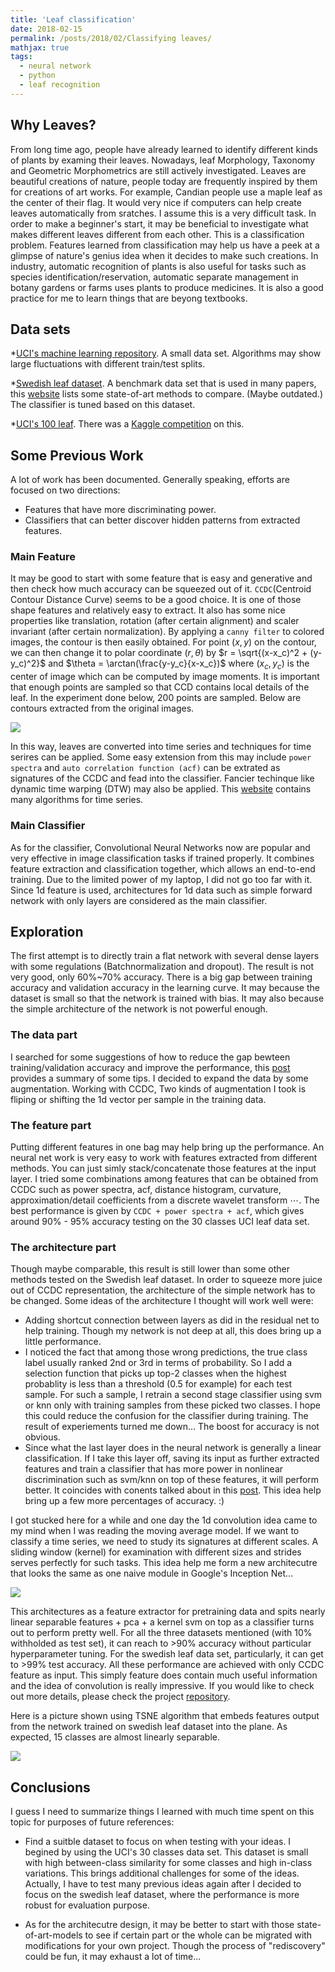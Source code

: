 ```yaml
---
title: 'Leaf classification'
date: 2018-02-15
permalink: /posts/2018/02/Classifying leaves/
mathjax: true
tags:
  - neural network
  - python
  - leaf recognition
---
```


## Why Leaves?
From long time ago, people have already learned to identify different kinds of plants by examing their leaves. Nowadays, 
leaf Morphology, Taxonomy and Geometric Morphometrics are still actively investigated. Leaves are beautiful creations of nature,
people today are frequently inspired by them for creations of art works. For example, Candian people use a maple leaf as the center of their flag. It would very nice if computers can help create leaves automatically from sratches. I assume this is a very difficult task. In order to make a beginner's start, it may be beneficial to investigate what makes different leaves different from each other. This is a classification problem. Features learned from classification may help us have a peek at a glimpse of nature's genius idea when it decides to make such creations. 
In industry, automatic recognition of plants is also useful for tasks such as species identification/reservation, automatic separate management in botany gardens or farms uses plants to produce medicines. It is also a good practice for me to learn things that are beyong textbooks.

## Data sets
 *[UCI's machine learning repository](https://archive.ics.uci.edu/ml/datasets/leaf). A small data set. Algorithms may show large fluctuations with different train/test splits.
 
 *[Swedish leaf dataset](http://www.cvl.isy.liu.se/en/research/datasets/swedish-leaf/). A benchmark data set that is used in many papers, this [website](https://qixianbiao.github.io/Leaf.html) lists some state-of-art methods to compare. (Maybe outdated.) The classifier is tuned based on this dataset.
 
 *[UCI's 100 leaf](https://archive.ics.uci.edu/ml/datasets/One-hundred+plant+species+leaves+data+set). 
 There was a [Kaggle competition](https://www.kaggle.com/c/leaf-classification) on this.
 

## Some Previous Work
A lot of work has been documented. Generally speaking, efforts are focused on two directions:
* Features that have more discriminating power.
* Classifiers that can better discover hidden patterns from extracted features.

### Main Feature
It may be good to start with some feature that is easy and generative and then check how much accuracy can be squeezed out of it. 
`CCDC`(Centroid Contour Distance Curve) seems to be a good choice. It is one of those shape features and relatively easy to extract. It also has some
nice properties like translation, rotation (after certain alignment) and scaler invariant (after certain normalization).
By applying a `canny filter` to colored images, the contour is then easily obtained. For point $(x, y)$ on the contour, we can then
change it to polar coordinate $(r, \theta)$ by $r = \sqrt{(x-x_c)^2 + (y-y_c)^2}$ and $\theta = \arctan(\frac{y-y_c}{x-x_c})$ where $(x_c, y_c)$
is the center of image which can be computed by image moments. It is important that enough points are sampled so that CCD contains local details of the leaf. In the experiment done below, 200 points 
are sampled.
Below are contours extracted from the original images.

<img src = '/images/swedish_leaf.png'>

In this way, leaves are converted into time series and techniques for time serires can be applied. Some easy extension from this may include
`power spectra` and `auto correlation function (acf)` can be extrated as signatures of the CCDC and fead into the classifier. Fancier techinque
like dynamic time warping (DTW) may also be applied. This [website](http://timeseriesclassification.com/) contains many algorithms for time series.

### Main Classifier
As for the classifier, Convolutional Neural Networks now are popular and very effective in image classification tasks if trained properly. It combines feature extraction
and classification together, which allows an end-to-end training.  Due to the limited power of my laptop, I did not go too far with it.
Since 1d feature is used, architectures for 1d data such as simple forward network with only layers are considered as the main classifier.

## Exploration
The first attempt is to directly train a flat network with several dense layers with some regulations (Batchnormalization and dropout). The result
is not very good, only 60%~70% accuracy. There is a big gap between training accuracy and validation accuracy in the learning curve. 
It may because the dataset is small so that the network is trained with bias. It may also because the simple architecture of the network
is not powerful enough.

### The data part
I searched for some suggestions of how to reduce the gap bewteen training/validation accuracy and improve the performance, this [post](https://machinelearningmastery.com/improve-deep-learning-performance/) provides a summary of some tips.
I decided to expand the data by some augmentation. Working with CCDC, Two kinds of augmentation I took is fliping or shifting the 1d vector per sample in the training data.

### The feature part
Putting different features in one bag may help bring up the performance. An neural net work is very easy to work with features extracted from different methods. You can just simly stack/concatenate those features at the input layer. I tried some combinations among features that can be obtained from CCDC such as power spectra, acf, distance histogram, curvature, approximation/detail coefficients from a discrete wavelet transform $\cdots$. The best performance is given by `CCDC + power spectra + acf`, which gives around 90% - 95% accuracy testing on the 30 classes UCI leaf data set.  

### The architecture part
Though maybe comparable, this result is still lower than some other methods tested on the Swedish leaf dataset. In order to squeeze more juice out of CCDC representation, the architecture of the simple network has to be changed. Some ideas of the architecture I thought will work well were:
* Adding shortcut connection between layers as did in the residual net to help training. Though my network is not deep at all, this does bring up a little performance. 
* I noticed the fact that among those wrong predictions, the true class label usually ranked 2nd or 3rd in terms of probability. So I add a selection function that picks up top-2 classes when the highest probablity is less than a threshold (0.5 for example) for each test sample. For such a sample, I retrain a second stage classifier using svm or knn only with training samples from these picked two classes. I hope this could reduce the confusion for the classifier during training. The result of experiements turned me down... The boost for accuracy is not obvious.
* Since what the last layer does in the neural network is generally a linear classification. If I take this layer off, saving its input as further extracted features and train a classifier that has more power in nonlinear discrimination such as svm/knn on top of these features, it will perform better. It coincides with conents talked about in this [post](http://colah.github.io/posts/2014-03-NN-Manifolds-Topology/). This idea help bring up a few more percentages of accuracy. :) 

I got stucked here for a while and one day the 1d convolution idea came to my mind when I was reading the moving average model. If we want to classify a time series, we need to study its signatures at different scales. A sliding window (kernel) for examination with different sizes and strides serves perfectly for such tasks. This idea help me form a new architecutre that looks the same as one naive module in Google's Inception Net...

<img src = '/images/leafnet.png'>

This architectures as a feature extractor for pretraining data and spits nearly linear separable features + pca + a kernel svm on top as a classifier turns out to perform pretty well. For all the three datasets mentioned (with 10% withholded as test set), it can reach to >90% accuracy without particular hyperparameter tuning. For the swedish leaf data set, particularly, it can get to >99% test accuracy. All these performance are achieved with only CCDC feature as input. This simply feature does contain much useful information and the idea of convolution is really impressive. If you would like to check out more details, please check the project [repository](https://github.com/dykuang/Leaf_Project). 

Here is a picture shown using TSNE algorithm that embeds features output from the network trained on swedish leaf dataset into the plane. As expected, 15 classes are almost linearly separable. 

<img src = '/images/tsne2d.png'>

## Conclusions

I guess I need to summarize things I learned with much time spent on this topic for purposes of future references:

* Find a suitble dataset to focus on when testing with your ideas. I begined by using the UCI's 30 classes data set. This dataset is small with high between-class similarity for some classes and high in-class variations. This brings additional challenges for some of the ideas. Actually, I have to test many previous ideas again after I decided to focus on the swedish leaf dataset, where the performance is more robust for evaluation purpose.

* As for the architecutre design, it may be better to start with those state-of-art-models to see if certain part or the whole can be 
migrated with modifications for your own project. Though the process of "rediscovery" could be fun, it may exhaust a lot of time...

















